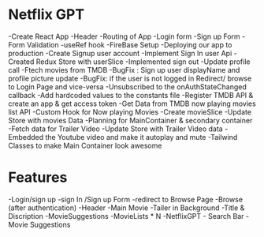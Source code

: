 # Netflix GPT
-Create React App
-Header
-Routing of App
-Login form
-Sign up Form
-Form Validation
-useRef hook
-FireBase Setup
-Deploying our app to production
-Create Signup user account
-Implement Sign In user Api
-Created Redux Store with userSlice
-Implemented sign out
-Update profile call
-Ftech movies from TMDB
-BugFix : Sign up user displayName and profile picture    update
-BugFix: if the user is not logged in Redirect/ browse to Login Page and vice-versa
-Unsubscribed to the onAuthStateChanged callback
-Add hardcoded values to the constants file
-Register TMDB API & create an app & get access token 
-Get Data from TMDB now playing movies list API
-Custom Hook for Now playing Movies
-Create movieSlice
-Update Store with movies Data
-Planning for MainContainer & secondary container
-Fetch data for Trailer Video
-Update Store with Trailer Video data
-Embedded the Youtube video and make it autoplay and mute
-Tailwind Classes to make Main Container look awesome    


# Features
-Login/sign up
   -sign In /Sign up Form
   -redirect to Browse Page
-Browse (after authentication)
    -Header
    -Main Movie
         -Tailer in Background
         -Title & Discription
         -MovieSuggestions
             -MovieLists * N
-NetflixGPT
    - Search Bar
    - Movie Suggestions